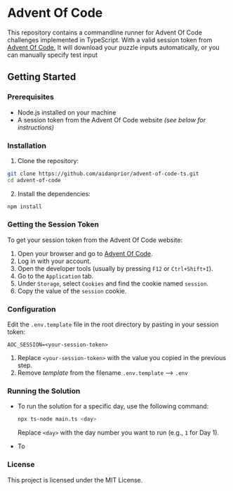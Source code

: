 # Advent Of Code

This repository contains a commandline runner for Advent Of Code challenges implemented in TypeScript.
With a valid session token from [Advent Of Code](https://adventofcode.com/),
It will download your puzzle inputs automatically, or you can manually specify test input

## Getting Started

### Prerequisites

- Node.js installed on your machine
- A session token from the Advent Of Code website _(see below for instructions)_

### Installation

1. Clone the repository:

```sh
git clone https://github.com/aidanprior/advent-of-code-ts.git
cd advent-of-code
```

2. Install the dependencies:

```sh
npm install
```

### Getting the Session Token

To get your session token from the Advent Of Code website:

1. Open your browser and go to [Advent Of Code](https://adventofcode.com/).
2. Log in with your account.
3. Open the developer tools (usually by pressing `F12` or `Ctrl+Shift+I`).
4. Go to the `Application` tab.
5. Under `Storage`, select `Cookies` and find the cookie named `session`.
6. Copy the value of the `session` cookie.

### Configuration

Edit the `.env.template` file in the root directory by pasting in your session token:

```env
AOC_SESSION=<your-session-token>
```

1. Replace `<your-session-token>` with the value you copied in the previous step.
2. Remove _template_ from the filename
   `.env.template` --> `.env`

### Running the Solution

- To run the solution for a specific day, use the following command:

  ```sh
  npx ts-node main.ts <day>
  ```

  Replace `<day>` with the day number you want to run (e.g., `1` for Day 1).

- To

### License

This project is licensed under the MIT License.
